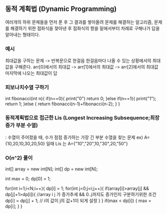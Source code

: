 ## 동적 계획법 (Dynamic Programming)
여러개의 하위 문제들을 먼저 푼 후 그 결과를 쌓아올려 문제를 해결하는 알고리즘, 문제를 해결하기 위한 점화식을 찾아낸 후 점화식의 항을 밑에서부터 차례로 구해나가 답을 알아내는 형태이다.

### 예시
최대값을 구하는 문제
-> 반복문으로 한걸음 한걸음마다 나올 수 있는 상황에서의 최대값을 구해준다.
arr[0]에서의 최대값 -> arr[1]에서의 최대값 -> arr[2]에서의 최대값
마지막에 나오는 최대값이 답

### 피보나치수열 구하기
int fibonacci(int n){
  if(n==0){
    print("0")
    return 0;
  }else if(n==1){
    print("1");
    return 1;
  }else {
    return fibonacci(n-1)+fibonacci(n-2);
  }
}

### 동적계획법으로 접근한 Lis (Longest Increasing Subsequence;최장 증가 부분 수열)
: 수열이 주어졌을 때, 수가 점점 증가하는 가장 긴 부분 수열을 찾는 문제
ex) A={10,20,10,30,20,50} 일때 Lis 는 A={"10","20",10,"30",20,"50"}

### O(n^2) 풀이

int[] array = new int[N];
int[] dp = new int[N];

int max = 0;
dp[0] = 1;

for(int i=1;i<N;i++){
  dp[i] = 1;
  for(int j=0;j<i;j++){
    if(array[i]>array[j] && dp[j]+1>dp[i]){ //array i j 가 증가추세 && 0..j까지도 증가인지 구분하기위한 조건
      dp[i] = dp[j] + 1; // i의 값이 j의 값+1이 되게 설정
    }
  }
  if(max < dp[i]) {
    max = dp[i];
  }
}
